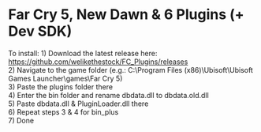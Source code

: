 # Far Cry 5, New Dawn & 6 Plugins (+ Dev SDK)

To install:
    1) Download the latest release here: https://github.com/welikethestock/FC_Plugins/releases<br />
    2) Navigate to the game folder (e.g.: C:\Program Files (x86)\Ubisoft\Ubisoft Games Launcher\games\Far Cry 5)<br />
    3) Paste the plugins folder there<br />
    4) Enter the bin folder and rename dbdata.dll to dbdata.old.dll<br />
    5) Paste dbdata.dll & PluginLoader.dll there<br />
    6) Repeat steps 3 & 4 for bin_plus<br />
    7) Done<br />